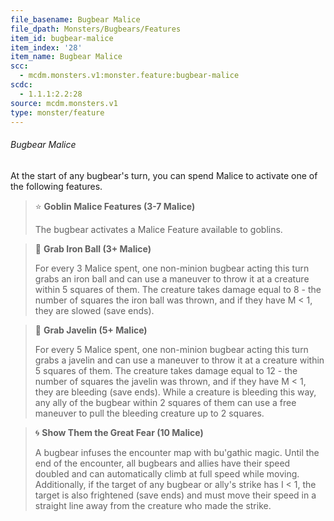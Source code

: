 ```yaml
---
file_basename: Bugbear Malice
file_dpath: Monsters/Bugbears/Features
item_id: bugbear-malice
item_index: '28'
item_name: Bugbear Malice
scc:
  - mcdm.monsters.v1:monster.feature:bugbear-malice
scdc:
  - 1.1.1:2.2:28
source: mcdm.monsters.v1
type: monster/feature
---
```


###### Bugbear Malice

At the start of any bugbear's turn, you can spend Malice to activate one of the following features.

<!-- -->
> ⭐️ **Goblin Malice Features (3-7 Malice)**
>
> The bugbear activates a Malice Feature available to goblins.

<!-- -->
> 👤 **Grab Iron Ball (3+ Malice)**
>
> For every 3 Malice spent, one non-minion bugbear acting this turn grabs an iron ball and can use a maneuver to throw it at a creature within 5 squares of them. The creature takes damage equal to 8 - the number of squares the iron ball was thrown, and if they have M < 1, they are slowed (save ends).

<!-- -->
> 👤 **Grab Javelin (5+ Malice)**
>
> For every 5 Malice spent, one non-minion bugbear acting this turn grabs a javelin and can use a maneuver to throw it at a creature within 5 squares of them. The creature takes damage equal to 12 - the number of squares the javelin was thrown, and if they have M < 1, they are bleeding (save ends). While a creature is bleeding this way, any ally of the bugbear within 2 squares of them can use a free maneuver to pull the bleeding creature up to 2 squares.

<!-- -->
> 🌀 **Show Them the Great Fear (10 Malice)**
>
> A bugbear infuses the encounter map with bu'gathic magic. Until the end of the encounter, all bugbears and allies have their speed doubled and can automatically climb at full speed while moving. Additionally, if the target of any bugbear or ally's strike has I < 1, the target is also frightened (save ends) and must move their speed in a straight line away from the creature who made the strike.
